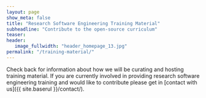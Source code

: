 ```yaml
---
layout: page
show_meta: false
title: "Research Software Engineering Training Material"
subheadline: "Contribute to the open-source curriculum"
teaser:
header:
   image_fullwidth: "header_homepage_13.jpg"
permalink: "/training-material/"
---
```


Check back for information about how we will be curating and hosting training material.
If you are currently involved in providing research software engineering training and would like to contribute please get in [contact with us]({{ site.baserul }}/contact/).

